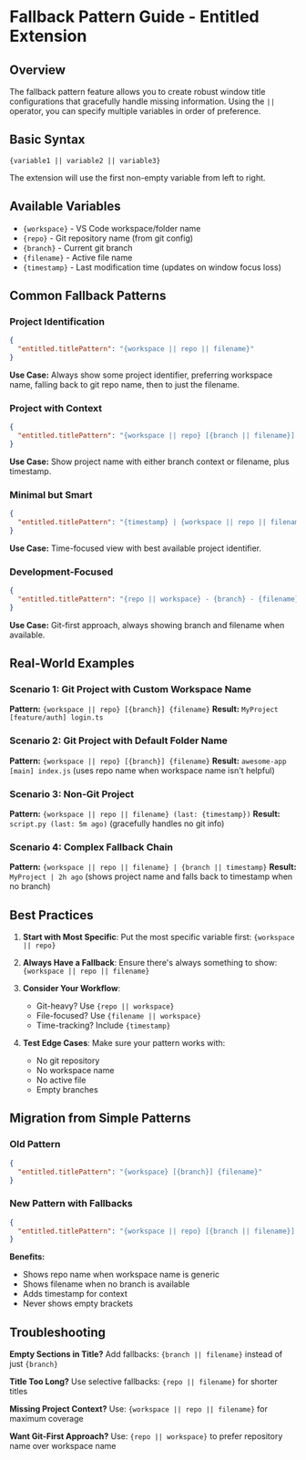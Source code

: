 # Fallback Pattern Guide - Entitled Extension

## Overview

The fallback pattern feature allows you to create robust window title configurations that gracefully handle missing information. Using the `||` operator, you can specify multiple variables in order of preference.

## Basic Syntax

```
{variable1 || variable2 || variable3}
```

The extension will use the first non-empty variable from left to right.

## Available Variables

- `{workspace}` - VS Code workspace/folder name
- `{repo}` - Git repository name (from git config)
- `{branch}` - Current git branch
- `{filename}` - Active file name
- `{timestamp}` - Last modification time (updates on window focus loss)

## Common Fallback Patterns

### Project Identification
```json
{
  "entitled.titlePattern": "{workspace || repo || filename}"
}
```
**Use Case:** Always show some project identifier, preferring workspace name, falling back to git repo name, then to just the filename.

### Project with Context
```json
{
  "entitled.titlePattern": "{workspace || repo} [{branch || filename}] (last: {timestamp})"
}
```
**Use Case:** Show project name with either branch context or filename, plus timestamp.

### Minimal but Smart
```json
{
  "entitled.titlePattern": "{timestamp} | {workspace || repo || filename}"
}
```
**Use Case:** Time-focused view with best available project identifier.

### Development-Focused
```json
{
  "entitled.titlePattern": "{repo || workspace} - {branch} - {filename}"
}
```
**Use Case:** Git-first approach, always showing branch and filename when available.

## Real-World Examples

### Scenario 1: Git Project with Custom Workspace Name
**Pattern:** `{workspace || repo} [{branch}] {filename}`
**Result:** `MyProject [feature/auth] login.ts`

### Scenario 2: Git Project with Default Folder Name
**Pattern:** `{workspace || repo} [{branch}] {filename}`
**Result:** `awesome-app [main] index.js` (uses repo name when workspace name isn't helpful)

### Scenario 3: Non-Git Project
**Pattern:** `{workspace || repo || filename} (last: {timestamp})`
**Result:** `script.py (last: 5m ago)` (gracefully handles no git info)

### Scenario 4: Complex Fallback Chain
**Pattern:** `{workspace || repo || filename} | {branch || timestamp}`
**Result:** `MyProject | 2h ago` (shows project name and falls back to timestamp when no branch)

## Best Practices

1. **Start with Most Specific**: Put the most specific variable first: `{workspace || repo}`

2. **Always Have a Fallback**: Ensure there's always something to show: `{workspace || repo || filename}`

3. **Consider Your Workflow**: 
   - Git-heavy? Use `{repo || workspace}`
   - File-focused? Use `{filename || workspace}`
   - Time-tracking? Include `{timestamp}`

4. **Test Edge Cases**: Make sure your pattern works with:
   - No git repository
   - No workspace name
   - No active file
   - Empty branches

## Migration from Simple Patterns

### Old Pattern
```json
{
  "entitled.titlePattern": "{workspace} [{branch}] {filename}"
}
```

### New Pattern with Fallbacks
```json
{
  "entitled.titlePattern": "{workspace || repo} [{branch || filename}] (last: {timestamp})"
}
```

**Benefits:**
- Shows repo name when workspace name is generic
- Shows filename when no branch is available
- Adds timestamp for context
- Never shows empty brackets

## Troubleshooting

**Empty Sections in Title?**
Add fallbacks: `{branch || filename}` instead of just `{branch}`

**Title Too Long?**
Use selective fallbacks: `{repo || filename}` for shorter titles

**Missing Project Context?**
Use: `{workspace || repo || filename}` for maximum coverage

**Want Git-First Approach?**
Use: `{repo || workspace}` to prefer repository name over workspace name
